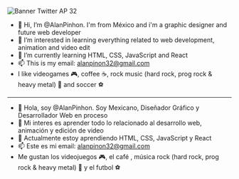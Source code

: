 ![Banner Twitter AP 32](https://github.com/AlanPinhon/AlanPinhon/assets/74801980/1cbdeb27-b81d-4cf6-99b9-d899b00e500c)



- 👋 Hi, I’m @AlanPinhon. I'm from México and i'm a graphic designer and future web developer
- 👀 I’m interested in learning everything related to web development, animation and video edit
- 🌱 I’m currently learning HTML, CSS, JavaScript and React
- 📫 This is my email: alanpinon32@gmail.com
- I like videogames 🎮, coffee ☕,  rock music (hard rock, prog rock & heavy metal) 🎸 and soccer ⚽

--------- --------- --------- --------- --------- --------- --------- --------- --------- --------- --------- --------- 

- 👋 Hola, soy @AlanPinhon. Soy Mexicano, Diseñador Gráfico y Desarrollador Web en proceso
- 👀 Mi interes es aprender todo lo relacionado al desarrollo web, animación y edición de video
- 🌱 Actualmente estoy aprendiendo HTML, CSS, JavaScript y React
- 📫 Este es mi email: alanpinon32@gmail.com
- Me gustan los videojuegos 🎮, el café , música rock (hard rock, prog rock & heavy metal) 🎸 y el futbol ⚽

<!---
AlanPinhon/AlanPinhon is a ✨ special ✨ repository because its `README.md` (this file) appears on your GitHub profile.
You can click the Preview link to take a look at your changes.
--->
